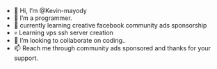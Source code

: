- 👋 Hi, I’m @Kevin-mayody
- 👀 I’m a programmer.
- 🌱 currently learning creative facebook community ads sponsorship
- 💀 Learning vps ssh server creation
- 💞️ I’m looking to collaborate on coding..
- 📫 Reach me through community ads sponsored and thanks for your support. 

<!---
Kevin-mayody/Kevin-mayody is a ✨ special ✨ repository because its `README.md` (this file) appears on your GitHub profile.
You can click the Preview link to take a look at your changes.
--->
